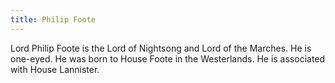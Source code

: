 ```yaml
---
title: Philip Foote
---
```


Lord Philip Foote is the Lord of Nightsong and Lord of the Marches. He is one-eyed. He was born to House Foote in the Westerlands. He is associated with House Lannister.


